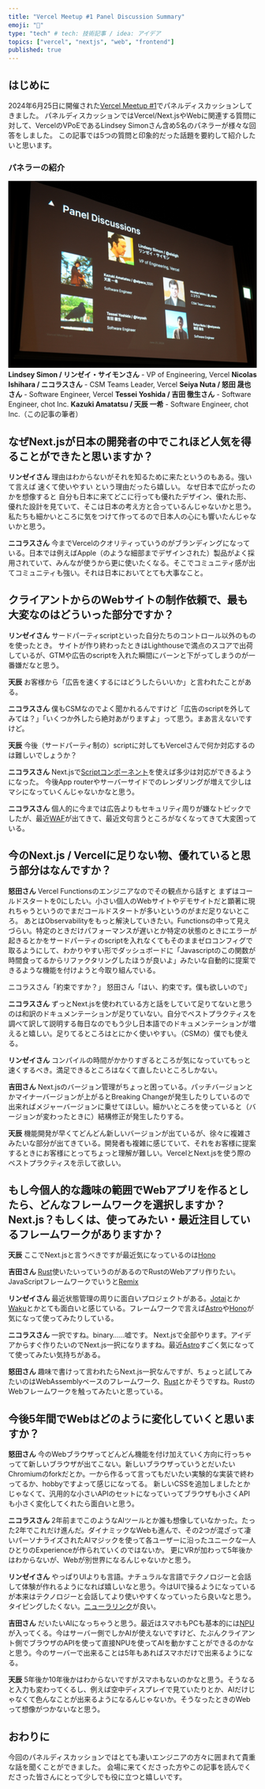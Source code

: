 ```yaml
---
title: "Vercel Meetup #1 Panel Discussion Summary"
emoji: "🔼"
type: "tech" # tech: 技術記事 / idea: アイデア
topics: ["vercel", "nextjs", "web", "frontend"]
published: true
---
```


## はじめに

2024年6月25日に開催された[Vercel Meetup #1](https://vercel.connpass.com/event/321176/)でパネルディスカッションしてきました。
パネルディスカッションではVercel/Next.jsやWebに関連する質問に対して、VercelのVPoEであるLindsey Simonさん含め5名のパネラーが様々な回答をしました。
この記事では5つの質問と印象的だった話題を要約して紹介したいと思います。

### パネラーの紹介

![](/images/2ab542c1c8671b/vercel_meetup_paneler.jpg)
**Lindsey Simon / リンゼイ・サイモンさん** - VP of Engineering, Vercel
**Nicolas Ishihara / ニコラスさん** - CSM Teams Leader, Vercel
**Seiya Nuta / 怒田 晟也さん** - Software Engineer, Vercel
**Tessei Yoshida / 吉田 徹生さん** - Software Engineer, chot Inc.
**Kazuki Amatatsu / 天辰 一希** - Software Engineer, chot Inc.（この記事の筆者）


## なぜNext.jsが日本の開発者の中でこれほど人気を得ることができたと思いますか？

**リンゼイさん**
理由はわからないがそれを知るために来たというのもある。強いて言えば 速くて使いやすい という理由だったら嬉しい。
なぜ日本で広がったのかを想像すると 自分も日本に来てどこに行っても優れたデザイン、優れた形、優れた設計を見ていて、そこは日本の考え方と合っているんじゃないかと思う。私たちも細かいところに気をつけて作ってるので日本人の心にも響いたんじゃないかと思う。

**ニコラスさん**
今までVercelのクオリティっていうのがブランディングになっている。日本では例えばApple（のような細部までデザインされた）製品がよく採用されていて、みんなが使うから更に使いたくなる。そこでコミュニティ感が出てコミュニティも強い。それは日本においてとても大事なこと。

## クライアントからのWebサイトの制作依頼で、最も大変なのはどういった部分ですか？

**リンゼイさん**
サードパーティscriptといった自分たちのコントロール以外のものを使ったとき。
サイトが作り終わったときはLighthouseで満点のスコアで出荷しているが、GTMや広告のscriptを入れた瞬間にバーンと下がってしまうのが一番嫌だなと思う。

**天辰**
お客様から「広告を速くするにはどうしたらいいか」と言われたことがある。

**ニコラスさん**
僕もCSMなのでよく聞かれるんですけど「広告のscriptを外してみては？」「いくつか外したら絶対あがりますよ」って思う。まあ言えないですけど。

**天辰**
今後（サードパーティ制の）scriptに対してもVercelさんで何か対応するのは難しいでしょうか？

**ニコラスさん**
Next.jsで[Scriptコンポーネント](https://nextjs.org/docs/app/api-reference/components/script)を使えば多少は対応ができるようになった。
今後App routerやサーバーサイドでのレンダリングが増えて少しはマシになっていくんじゃないかなと思う。

**ニコラスさん**
個人的に今までは広告よりもセキュリティ周りが嫌なトピックでしたが、最近[WAF](https://vercel.com/docs/security/vercel-firewall)が出てきて、最近文句言うところがなくなってきて大変困っている。

## 今のNext.js / Vercelに足りない物、優れていると思う部分はなんですか？

**怒田さん**
Vercel Functionsのエンジニアなのでその観点から話すと
まずはコールドスタートを0にしたい。小さい個人のWebサイトやデモサイトだと顕著に現れちゃうというのでまだコールドスタートが多いというのがまだ足りないところ。
あとはObservabilityをもっと解決していきたい。Functionsの中って見えづらい。特定のときだけパフォーマンスが遅いとか特定の状態のときにエラーが起きるとかをサードパーティのscriptを入れなくてもそのままゼロコンフィグで取るようにして、わかりやすい形でダッシュボードに「Javascriptのこの関数が時間食ってるからリファクタリングしたほうが良いよ」みたいな自動的に提案できるような機能を付けようと今取り組んでいる。

ニコラスさん「約束ですか？」
怒田さん「はい、約束です。僕も欲しいので」

**ニコラスさん**
ずっとNext.jsを使われている方と話をしていて足りてないと思うのは和訳のドキュメンテーションが足りていない。自分でベストプラクティスを調べて訳して説明する毎日なのでもう少し日本語でのドキュメンテーションが増えると嬉しい。足りてるところはとにかく使いやすい。（CSMの）僕でも使える。

**リンゼイさん**
コンパイルの時間がかかりすぎるところが気になっていてもっと速くするべき。満足できるところはなくて直したいところしかない。

**吉田さん**
Next.jsのバージョン管理がちょっと困っている。パッチバージョンとかマイナーバージョンが上がるとBreaking Changeが発生したりしているので出来ればメジャーバージョンに乗せてほしい。細かいところを使っていると（バージョンが変わったときに）結構修正が発生したりする。

**天辰**
機能開発が早くてどんどん新しいバージョンが出ているが、徐々に複雑さみたいな部分が出てきている。開発者も複雑に感じていて、それをお客様に提案するときにお客様にとってちょっと理解が難しい。VercelとNext.jsを使う際のベストプラクティスを示して欲しい。

## もし今個人的な趣味の範囲でWebアプリを作るとしたら、どんなフレームワークを選択しますか？Next.js？もしくは、使ってみたい・最近注目しているフレームワークがありますか？

**天辰**
ここでNext.jsと言うべきですが最近気になっているのは[Hono](https://hono.dev/)

**吉田さん**
[Rust](https://www.rust-lang.org/ja)使いたいっていうのがあるのでRustのWebアプリ作りたい。JavaScriptフレームワークでいうと[Remix](https://remix.run/)

**リンゼイさん**
最近状態管理の周りに面白いプロジェクトがある。[Jotai](https://jotai.org/)とか[Waku](https://waku.gg/)とかとても面白いと感じている。フレームワークで言えば[Astro](https://astro.build/)や[Hono](https://hono.dev/)が気になって使ってみたりしている。

**ニコラスさん**
一択ですね。binary……嘘です。
Next.jsで全部やります。アイデアからすぐ作りたいのでNext.js一択になりますね。最近[Astro](https://astro.build/)すごく気になってて使ってみたい気持ちがある。

**怒田さん**
趣味で書けって言われたらNext.js一択なんですが、ちょっと試してみたいのはWebAssemblyベースのフレームワーク、[Rust](https://www.rust-lang.org/ja)とかそうですね。RustのWebフレームワークを触ってみたいと思っている。


## 今後5年間でWebはどのように変化していくと思いますか？

**怒田さん**
今のWebブラウザってどんどん機能を付け加えていく方向に行っちゃってて新しいブラウザが出てこない。新しいブラウザっていうとだいたいChromiumのforkだとか。一から作るって言ってもだいたい実験的な実装で終わってるか、hobbyですよって感じになってる。
新しいCSSを追加しましたとかじゃなくて、汎用的な小さいAPIのセットになっていってブラウザも小さくAPIも小さく変化してくれたら面白いと思う。

**ニコラスさん**
2年前までこのようなAIツールとか誰も想像していなかった。たった2年でこれだけ進んだ。ダイナミックなWebも進んで、その2つが混ざって凄いパーソナライズされたAIマジックを使って各ユーザーに沿ったユニークな一人ひとりのExperienceが作られていくのではないか。
更にVRが加わって5年後かはわからないが、Webが別世界になるんじゃないかと思う。

**リンゼイさん**
やっぱりUIよりも言語。ナチュラルな言語でテクノロジーと会話して体験が作れるようになれば嬉しいなと思う。今はUIで操るようになっているが本来はテクノロジーと会話してより使いやすくなっていったら良いなと思う。タイピングしたくない。[ニューラリンク](https://ja.wikipedia.org/wiki/%E3%83%8B%E3%83%A5%E3%83%BC%E3%83%A9%E3%83%AA%E3%83%B3%E3%82%AF#:~:text=%E3%83%8B%E3%83%A5%E3%83%BC%E3%83%A9%E3%83%AA%E3%83%B3%E3%82%AF%EF%BC%88%E8%8B%B1%3A%20Neuralink%20Corporation,%E5%85%AC%E3%81%AB%E5%A0%B1%E3%81%98%E3%82%89%E3%82%8C%E3%81%9F%E3%80%82)が良い。

**吉田さん**
だいたいAIになっちゃうと思う。最近はスマホもPCも基本的には[NPU](https://swri.jp/glossary/NPU)が入ってくる。今はサーバー側でしかAIが使えないですけど、たぶんクライアント側でブラウザのAPIを使って直接NPUを使ってAIを動かすことができるのかなと思う。今のサーバーで出来ることは5年もあればスマホだけで出来るようになる。

**天辰**
5年後か10年後かはわからないですがスマホもないのかなと思う。そうなると入力も変わってくるし、例えば空中ディスプレイで見ていたりとか、AIだけじゃなくて色んなことが出来るようになるんじゃないか。そうなったときのWebって想像がつかないなと思う。

## おわりに

今回のパネルディスカッションではとても凄いエンジニアの方々に囲まれて貴重な話を聞くことができました。
会場に来てくださった方やこの記事を読んでくださった皆さんにとって少しでも役に立つと嬉しいです。
